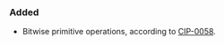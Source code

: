 <!--
A new scriv changelog fragment.

Uncomment the section that is right (remove the HTML comment wrapper).
-->

<!--
### Removed

- A bullet item for the Removed category.

-->
### Added

- Bitwise primitive operations, according to
  [CIP-0058](https://github.com/cardano-foundation/CIPs/tree/master/CIP-0058).

<!--
### Changed

- A bullet item for the Changed category.

-->
<!--
### Deprecated

- A bullet item for the Deprecated category.

-->
<!--
### Fixed

- A bullet item for the Fixed category.

-->
<!--
### Security

- A bullet item for the Security category.

-->
